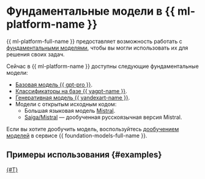 # Фундаментальные модели в {{ ml-platform-name }}

{{ ml-platform-full-name }} предоставляет возможность работать с [фундаментальными моделями](../../../glossary/ml-models.md#foundation), чтобы вы могли использовать их для решения своих задач.

Сейчас в {{ ml-platform-name }} доступны следующие фундаментальные модели:

* [Базовая модель {{ gpt-pro }}](../../../foundation-models/concepts/yandexgpt/index.md).
* [Классификаторы на базе {{ yagpt-name }}](../../../foundation-models/concepts/classifier/index.md).
* [Генеративная модель {{ yandexart-name }}](../../../foundation-models/concepts/yandexart/index.md).
* Модели с открытым исходным кодом:
  * Большая языковая модель [Mistral](https://mistral.ai/).
  * [Saiga/Mistral](https://huggingface.co/IlyaGusev/saiga_mistral_7b_lora) — дообученная русскоязычная версия Mistral.

Если вы хотите дообучить модель, воспользуйтесь [дообучением моделей](../../../foundation-models/concepts/tuning/index.md) в сервисе {{ foundation-models-full-name }}.

## Примеры использования {#examples}

[{#T}](../../../foundation-models/tutorials/models-fine-tuning.md)
